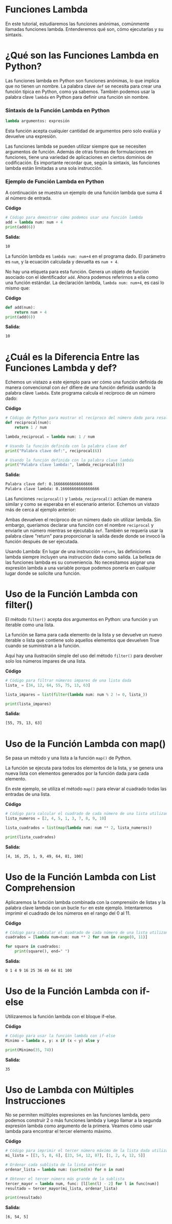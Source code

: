 # Funciones Lambda

En este tutorial, estudiaremos las funciones anónimas, comúnmente llamadas funciones lambda. Entenderemos qué son, cómo ejecutarlas y su sintaxis.

# ¿Qué son las Funciones Lambda en Python?

Las funciones lambda en Python son funciones anónimas, lo que implica que no tienen un nombre. La palabra clave `def` se necesita para crear una función típica en Python, como ya sabemos. También podemos usar la palabra clave `lambda` en Python para definir una función sin nombre.

### Sintaxis de la Función Lambda en Python

```python
lambda argumentos: expresión
```

Esta función acepta cualquier cantidad de argumentos pero solo evalúa y devuelve una expresión.

Las funciones lambda se pueden utilizar siempre que se necesiten argumentos de función. Además de otras formas de formulaciones en funciones, tiene una variedad de aplicaciones en ciertos dominios de codificación. Es importante recordar que, según la sintaxis, las funciones lambda están limitadas a una sola instrucción.

### Ejemplo de Función Lambda en Python

A continuación se muestra un ejemplo de una función lambda que suma 4 al número de entrada.

**Código**

```python
# Código para demostrar cómo podemos usar una función lambda
add = lambda num: num + 4
print(add(6))
```

**Salida:**

```bash
10
```

La función lambda es `lambda num: num+4` en el programa dado. El parámetro es `num`, y la ecuación calculada y devuelta es `num + 4`.

No hay una etiqueta para esta función. Genera un objeto de función asociado con el identificador `add`. Ahora podemos referirnos a ella como una función estándar. La declaración lambda, `lambda num: num+4`, es casi lo mismo que:

**Código**

```python
def add(num):
	return num + 4
print(add(6))
```

**Salida:**

```bash
10
```

# ¿Cuál es la Diferencia Entre las Funciones Lambda y def?

Echemos un vistazo a este ejemplo para ver cómo una función definida de manera convencional con `def` difiere de una función definida usando la palabra clave `lambda`. Este programa calcula el recíproco de un número dado:

**Código**

```python
# Código de Python para mostrar el recíproco del número dado para resaltar la diferencia entre def() y lambda().
def reciprocal(num):
	return 1 / num

lambda_reciprocal = lambda num: 1 / num

# Usando la función definida con la palabra clave def
print("Palabra clave def:", reciprocal(6))

# Usando la función definida con la palabra clave lambda
print("Palabra clave lambda:", lambda_reciprocal(6))
```

**Salida:**

```bash
Palabra clave def: 0.16666666666666666
Palabra clave lambda: 0.16666666666666666
```

Las funciones `reciprocal()` y `lambda_reciprocal()` actúan de manera similar y como se esperaba en el escenario anterior. Echemos un vistazo más de cerca al ejemplo anterior:

Ambas devuelven el recíproco de un número dado sin utilizar lambda. Sin embargo, queríamos declarar una función con el nombre `reciprocal` y enviarle un número mientras se ejecutaba `def`. También se requería usar la palabra clave "return" para proporcionar la salida desde donde se invocó la función después de ser ejecutada.

Usando Lambda: En lugar de una instrucción `return`, las definiciones lambda siempre incluyen una instrucción dada como salida. La belleza de las funciones lambda es su conveniencia. No necesitamos asignar una expresión lambda a una variable porque podemos ponerla en cualquier lugar donde se solicite una función.

# Uso de la Función Lambda con filter()

El método `filter()` acepta dos argumentos en Python: una función y un iterable como una lista.

La función se llama para cada elemento de la lista y se devuelve un nuevo iterable o lista que contiene solo aquellos elementos que devuelven True cuando se suministran a la función.

Aquí hay una ilustración simple del uso del método `filter()` para devolver solo los números impares de una lista.

**Código**

```python
# Código para filtrar números impares de una lista dada
lista_ = [34, 12, 64, 55, 75, 13, 63]

lista_impares = list(filter(lambda num: num % 2 != 0, lista_))

print(lista_impares)
```

**Salida:**

```bash
[55, 75, 13, 63]
```

# Uso de la Función Lambda con map()

Se pasa un método y una lista a la función `map()` de Python.

La función se ejecuta para todos los elementos de la lista, y se genera una nueva lista con elementos generados por la función dada para cada elemento.

En este ejemplo, se utiliza el método `map()` para elevar al cuadrado todas las entradas de una lista.

**Código**

```python
# Código para calcular el cuadrado de cada número de una lista utilizando la función "map()"
lista_numeros = [2, 4, 5, 1, 3, 7, 8, 9, 10]

lista_cuadrados = list(map(lambda num: num ** 2, lista_numeros))

print(lista_cuadrados)
```

**Salida:**

```bash
[4, 16, 25, 1, 9, 49, 64, 81, 100]
```

# Uso de la Función Lambda con List Comprehension

Aplicaremos la función lambda combinada con la comprensión de listas y la palabra clave lambda con un bucle `for` en este ejemplo. Intentaremos imprimir el cuadrado de los números en el rango del 0 al 11.

**Código**

```python
# Código para calcular el cuadrado de cada número de una lista utilizando la comprensión de listas
cuadrados = [lambda num=num: num ** 2 for num in range(0, 11)]

for square in cuadrados:
	print(square(), end=" ")
```

**Salida:**

```bash
0 1 4 9 16 25 36 49 64 81 100
```

# Uso de la Función Lambda con if-else

Utilizaremos la función lambda con el bloque if-else.

**Código**

```python
# Código para usar la función lambda con if-else
Minimo = lambda x, y: x if (x < y) else y

print(Minimo(35, 74))
```

**Salida:**

```bash
35
```

# Uso de Lambda con Múltiples Instrucciones

No se permiten múltiples expresiones en las funciones lambda, pero podemos construir 2 o más funciones lambda y luego llamar a la segunda expresión lambda como argumento de la primera. Veamos cómo usar lambda para encontrar el tercer elemento máximo.

**Código**

```python
# Código para imprimir el tercer número máximo de la lista dada utilizando la función lambda
mi_lista = [[3, 5, 8, 6], [23, 54, 12, 87], [1, 2, 4, 12, 5]]

# Ordenar cada sublista de la lista anterior
ordenar_lista = lambda num: (sorted(n) for n in num)

# Obtener el tercer número más grande de la sublista
tercer_mayor = lambda num, func: [l[len(l) - 2] for l in func(num)]
resultado = tercer_mayor(mi_lista, ordenar_lista)

print(resultado)
```

**Salida:**

```bash
[6, 54, 5]
```
